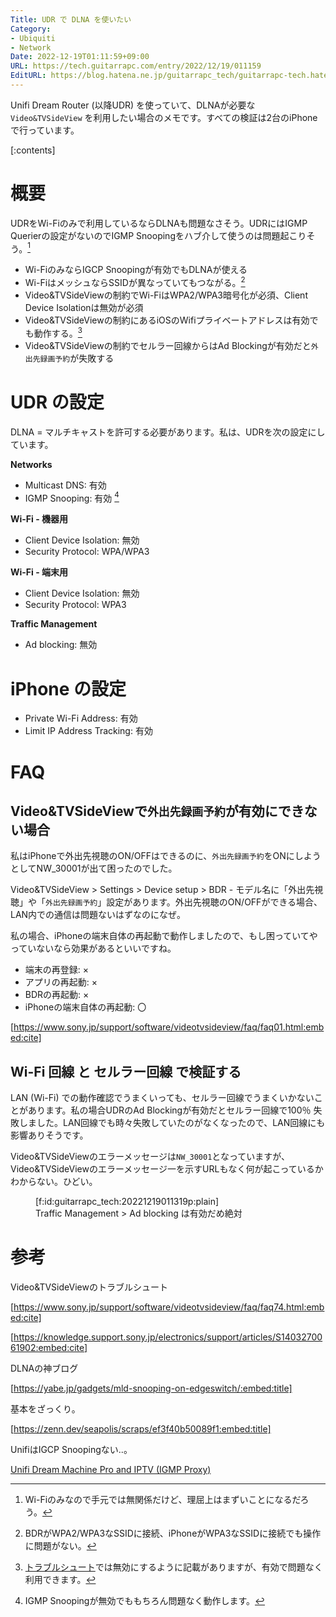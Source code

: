 ```yaml
---
Title: UDR で DLNA を使いたい
Category:
- Ubiquiti
- Network
Date: 2022-12-19T01:11:59+09:00
URL: https://tech.guitarrapc.com/entry/2022/12/19/011159
EditURL: https://blog.hatena.ne.jp/guitarrapc_tech/guitarrapc-tech.hatenablog.com/atom/entry/4207112889946290675
---
```


Unifi Dream Router (以降UDR) を使っていて、DLNAが必要な  `Video&TVSideView`  を利用したい場合のメモです。すべての検証は2台のiPhoneで行っています。

[:contents]

# 概要

UDRをWi-Fiのみで利用しているならDLNAも問題なさそう。UDRにはIGMP Querierの設定がないのでIGMP Snoopingをハブ介して使うのは問題起こりそう。[^1]

* Wi-FiのみならIGCP Snoopingが有効でもDLNAが使える
* Wi-FiはメッシュならSSIDが異なっていてもつながる。[^3]
* Video&TVSideViewの制約でWi-FiはWPA2/WPA3暗号化が必須、Client Device Isolationは無効が必須
* Video&TVSideViewの制約にあるiOSのWifiプライベートアドレスは有効でも動作する。[^2]
* Video&TVSideViewの制約でセルラー回線からはAd Blockingが有効だと`外出先録画予約`が失敗する

# UDR の設定

DLNA = マルチキャストを許可する必要があります。私は、UDRを次の設定にしています。

**Networks**

* Multicast DNS: 有効
* IGMP Snooping: 有効 [^4]

**Wi-Fi - 機器用**

* Client Device Isolation: 無効
* Security Protocol: WPA/WPA3

**Wi-Fi - 端末用**

* Client Device Isolation: 無効
* Security Protocol: WPA3

**Traffic Management**

* Ad blocking: 無効

# iPhone の設定

* Private Wi-Fi Address: 有効
* Limit IP Address Tracking: 有効

# FAQ

## Video&TVSideViewで`外出先録画予約`が有効にできない場合

私はiPhoneで外出先視聴のON/OFFはできるのに、`外出先録画予約`をONにしようとしてNW_30001が出て困ったのでした。

Video&TVSideView > Settings > Device setup > BDR - モデル名に「外出先視聴」や「`外出先録画予約`」設定があります。外出先視聴のON/OFFができる場合、LAN内での通信は問題ないはずなのになぜ。

私の場合、iPhoneの端末自体の再起動で動作しましたので、もし困っていてやっていないなら効果があるといいですね。

* 端末の再登録: ×
* アプリの再起動: ×
* BDRの再起動: ×
* iPhoneの端末自体の再起動: 〇

[https://www.sony.jp/support/software/videotvsideview/faq/faq01.html:embed:cite]

## Wi-Fi 回線 と セルラー回線 で検証する

LAN (Wi-Fi) での動作確認でうまくいっても、セルラー回線でうまくいかないことがあります。私の場合UDRのAd Blockingが有効だとセルラー回線で100％ 失敗しました。LAN回線でも時々失敗していたのがなくなったので、LAN回線にも影響ありそうです。

Video&TVSideViewのエラーメッセージは`NW_30001`となっていますが、Video&TVSideViewのエラーメッセージ一を示すURLもなく何が起こっているかわからない。ひどい。

<figure class="figure-image figure-image-fotolife" title=" Traffic Management > Ad blocking は有効だめ絶対">[f:id:guitarrapc_tech:20221219011319p:plain]<figcaption> Traffic Management > Ad blocking は有効だめ絶対</figcaption></figure>

# 参考

Video&TVSideViewのトラブルシュート

[https://www.sony.jp/support/software/videotvsideview/faq/faq74.html:embed:cite]

[https://knowledge.support.sony.jp/electronics/support/articles/S1403270061902:embed:cite]

DLNAの神ブログ

[https://yabe.jp/gadgets/mld-snooping-on-edgeswitch/:embed:title]

基本をざっくり。

[https://zenn.dev/seapolis/scraps/ef3f40b50089f1:embed:title]

UnifiはIGCP Snoopingない..。

[Unifi Dream Machine Pro and IPTV (IGMP Proxy)](https://community.ui.com/questions/Unifi-Dream-Machine-Pro-and-IPTV-IGMP-Proxy/b97bee2f-333d-420c-b612-e5340b6e664e)



[^1]: Wi-Fiのみなので手元では無関係だけど、理屈上はまずいことになるだろう。
[^2]: [トラブルシュート](https://www.sony.jp/support/software/videotvsideview/faq/faq74.html)では無効にするように記載がありますが、有効で問題なく利用できます。
[^3]: BDRがWPA2/WPA3なSSIDに接続、iPhoneがWPA3なSSIDに接続でも操作に問題がない。
[^4]: IGMP Snoopingが無効でももちろん問題なく動作します。
